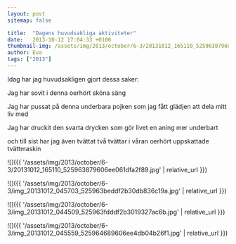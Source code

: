 ```yaml
---
layout: post
sitemap: false

title:  "Dagens huvudsakliga aktiviteter"
date:   2013-10-12 17:04:33 +0100
thumbnail-img: /assets/img/2013/october/6-3/20131012_165110_525963879606ee061dfa2f89.jpg
author: Eva
tags: ["2013"]
---
```


Idag har jag huvudsakligen gjort dessa saker:

Jag har sovit i denna oerhört sköna säng

 

Jag har pussat på denna underbara pojken som jag fått glädjen att dela mitt liv med

 

Jag har druckit den svarta drycken som gör livet en aning mer underbart

 

och till sist har jag även tvättat två tvättar i våran oerhört uppskattade tvättmaskin

![]({{ '/assets/img/2013/october/6-3/20131012_165110_525963879606ee061dfa2f89.jpg'  | relative_url }})

![]({{ '/assets/img/2013/october/6-3/img_20131012_045703_525963beddf2b30db836c19a.jpg'  | relative_url }})

![]({{ '/assets/img/2013/october/6-3/img_20131012_044509_525963fdddf2b3019327ac6b.jpg'  | relative_url }})

![]({{ '/assets/img/2013/october/6-3/img_20131012_045559_525964689606ee4db04b26f1.jpg'  | relative_url }})

